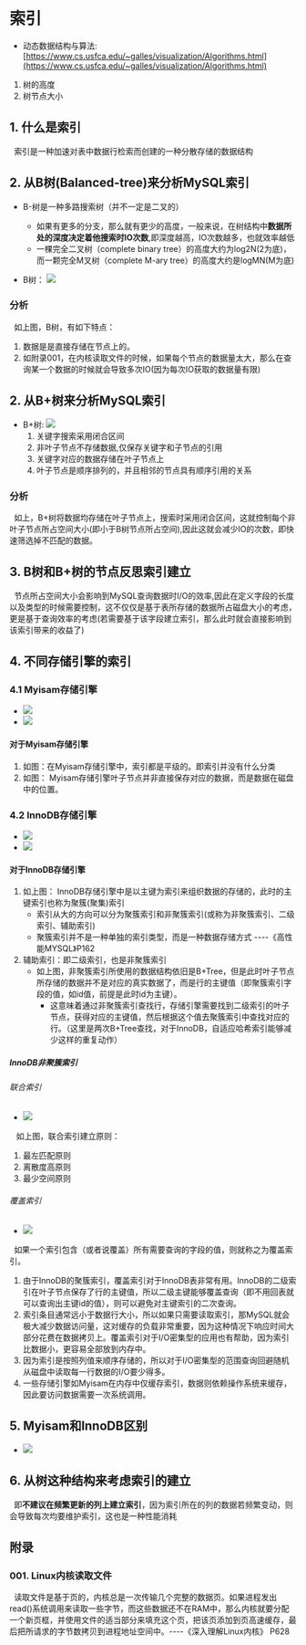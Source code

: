 # 索引
+ 动态数据结构与算法:[https://www.cs.usfca.edu/~galles/visualization/Algorithms.html](https://www.cs.usfca.edu/~galles/visualization/Algorithms.html)

1. 树的高度
2. 树节点大小

## 1. 什么是索引
&nbsp;&nbsp;索引是一种加速对表中数据行检索而创建的一种分散存储的数据结构

## 2. 从B树(Balanced-tree)来分析MySQL索引
+ B-树是一种多路搜索树（并不一定是二叉的）
  - 如果有更多的分支，那么就有更少的高度，一般来说，在树结构中**数据所处的深度决定着他搜索时IO次数**,即深度越高，IO次数越多，也就效率越低
  - 一棵完全二叉树（complete binary tree）的高度大约为log2N(2为底)，而一颗完全M叉树（complete M-ary tree）的高度大约是logMN(M为底)

+ B树： <img src="./pics/mysql_index_001.png"/>
### 分析
&nbsp;&nbsp;如上图，B树，有如下特点：
1. 数据是是直接存储在节点上的。
2. 如附录001，在内核读取文件的时候，如果每个节点的数据量太大，那么在查询某一个数据的时候就会导致多次IO(因为每次IO获取的数据量有限)

## 2. 从B+树来分析MySQL索引
+ B+树: <img src="./pics/mysql_index_002.png"/>
  1. 关键字搜索采用闭合区间
  2. 非叶子节点不存储数据,仅保存关键字和子节点的引用
  3. 关键字对应的数据存储在叶子节点上
  4. 叶子节点是顺序排列的，并且相邻的节点具有顺序引用的关系

### 分析
&nbsp;&nbsp;如上，B+树将数据均存储在叶子节点上，搜索时采用闭合区间，这就控制每个非叶子节点所占空间大小(即小于B树节点所占空间),因此这就会减少IO的次数，即快速筛选掉不匹配的数据。

## 3. B树和B+树的节点反思索引建立
&nbsp;&nbsp;节点所占空间大小会影响到MySQL查询数据时I/O的效率,因此在定义字段的长度以及类型的时候需要控制，这不仅仅是基于表所存储的数据所占磁盘大小的考虑，更是基于查询效率的考虑(若需要基于该字段建立索引，那么此时就会直接影响到该索引带来的收益了)

## 4. 不同存储引擎的索引
### 4.1 Myisam存储引擎
+ <img src="./pics/mysql_index_003.png"/>
+ <img src="./pics/mysql_index_004.png"/>

#### 对于Myisam存储引擎
1. 如图：在Myisam存储引擎中，索引都是平级的。即索引并没有什么分类
2. 如图： Myisam存储引擎叶子节点并非直接保存对应的数据，而是数据在磁盘中的位置。

### 4.2 InnoDB存储引擎
+ <img src="./pics/mysql_index_005.png"/>
+ <img src="./pics/mysql_index_006.png"/>

#### 对于InnoDB存储引擎
1. 如上图： InnoDB存储引擎中是以主键为索引来组织数据的存储的，此时的主键索引也称为聚簇(聚集)索引
   - 索引从大的方向可以分为聚簇索引和非聚簇索引(或称为非聚簇索引、二级索引、辅助索引)
   - 聚簇索引并不是一种单独的索引类型，而是一种数据存储方式 ----《高性能MYSQL》P162
2. 辅助索引：即二级索引，也是非聚簇索引
    + 如上图，非聚簇索引所使用的数据结构依旧是B+Tree，但是此时叶子节点所存储的数据并不是对应的真实数据了，而是行的主键值（即聚簇索引字段的值，如id值，前提是此时id为主键）。
        - 这意味着通过非聚簇索引查找行，存储引擎需要找到二级索引的叶子节点，获得对应的主键值，然后根据这个值去聚簇索引中查找对应的行。（这里是两次B+Tree查找，对于InnoDB，自适应哈希索引能够减少这样的重复动作）
##### InnoDB非聚簇索引
###### 联合索引
+ <img src="./pics/mysql_index_009.png"/>
&nbsp;&nbsp; 如上图，联合索引建立原则：
1. 最左匹配原则
2. 离散度高原则
3. 最少空间原则

###### 覆盖索引
+ <img src="./pics/mysql_index_010.png"/>
&nbsp;&nbsp;如果一个索引包含（或者说覆盖）所有需要查询的字段的值，则就称之为覆盖索引。

1. 由于InnoDB的聚簇索引，覆盖索引对于InnoDB表非常有用。InnoDB的二级索引在叶子节点保存了行的主键值，所以二级主键能够覆盖查询（即不用回表就可以查询出主键id的值），则可以避免对主键索引的二次查询。
2. 索引条目通常远小于数据行大小，所以如果只需要读取索引，那MySQL就会极大减少数据访问量，这对缓存的负载非常重要，因为这种情况下响应时间大部分花费在数据拷贝上。覆盖索引对于I/O密集型的应用也有帮助，因为索引比数据小，更容易全部放到内存中。
3. 因为索引是按照列值来顺序存储的，所以对于I/O密集型的范围查询回避随机从磁盘中读取每一行数据的I/O要少得多。
4. 一些存储引擎如Myisam在内存中仅缓存索引，数据则依赖操作系统来缓存，因此要访问数据需要一次系统调用。

## 5. Myisam和InnoDB区别
+ <img src="./pics/mysql_index_008.png"/>

## 6. 从树这种结构来考虑索引的建立
&nbsp;&nbsp;即**不建议在频繁更新的列上建立索引**，因为索引所在的列的数据若频繁变动，则会导致每次均要维护索引，这也是一种性能消耗

## 附录
### 001. Linux内核读取文件
&nbsp;&nbsp;读取文件是基于页的，内核总是一次传输几个完整的数据页。如果进程发出read()系统调用来读取一些字节，而这些数据还不在RAM中，那么内核就要分配一个新页框，并使用文件的适当部分来填充这个页，把该页添加到页高速缓存，最后把所请求的字节数拷贝到进程地址空间中。----《深入理解Linux内核》 P628
